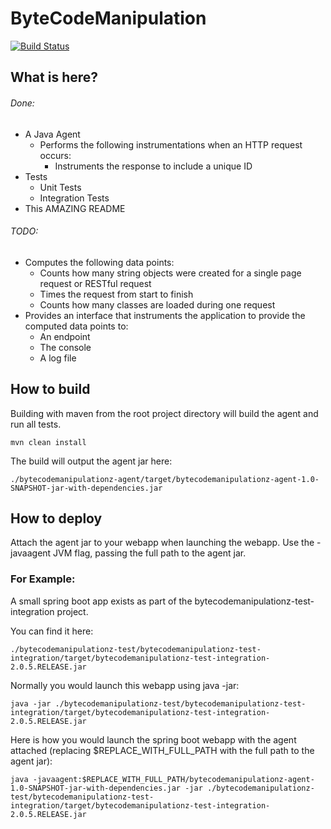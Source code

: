 # ByteCodeManipulation

[![Build Status](https://travis-ci.org/stevejagodzinski/ByteCodeManipulation.svg?branch=master)](https://travis-ci.org/stevejagodzinski/ByteCodeManipulation)

## What is here?

###### Done:
* A Java Agent
  * Performs the following instrumentations when an HTTP request occurs:
    * Instruments the response to include a unique ID
* Tests
  * Unit Tests
  * Integration Tests
* This AMAZING README  

###### TODO:
* Computes the following data points:
  * Counts how many string objects were created for a single page request or RESTful request
  * Times the request from start to finish
  * Counts how many classes are loaded during one request
* Provides an interface that instruments the application to provide the computed data points to:
  * An endpoint
  * The console
  * A log file
  
## How to build
Building with maven from the root project directory will build the agent and run all tests.

```
mvn clean install
```

The build will output the agent jar here:
```
./bytecodemanipulationz-agent/target/bytecodemanipulationz-agent-1.0-SNAPSHOT-jar-with-dependencies.jar
```

## How to deploy
Attach the agent jar to your webapp when launching the webapp.
Use the -javaagent JVM flag, passing the full path to the agent jar.

### For Example:

A small spring boot app exists as part of the bytecodemanipulationz-test-integration project.

You can find it here:
```
./bytecodemanipulationz-test/bytecodemanipulationz-test-integration/target/bytecodemanipulationz-test-integration-2.0.5.RELEASE.jar
```

Normally you would launch this webapp using java -jar:
```
java -jar ./bytecodemanipulationz-test/bytecodemanipulationz-test-integration/target/bytecodemanipulationz-test-integration-2.0.5.RELEASE.jar
```

Here is how you would launch the spring boot webapp with the agent attached (replacing $REPLACE_WITH_FULL_PATH with the full path to the agent jar):
```
java -javaagent:$REPLACE_WITH_FULL_PATH/bytecodemanipulationz-agent-1.0-SNAPSHOT-jar-with-dependencies.jar -jar ./bytecodemanipulationz-test/bytecodemanipulationz-test-integration/target/bytecodemanipulationz-test-integration-2.0.5.RELEASE.jar
```
